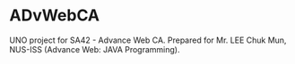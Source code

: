 # ADvWebCA
UNO project for SA42 - Advance Web CA.
Prepared for Mr. LEE Chuk Mun, NUS-ISS (Advance Web: JAVA Programming).
